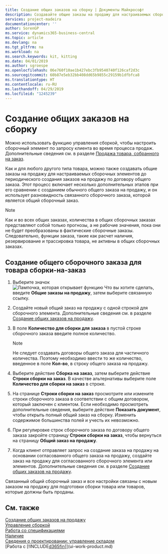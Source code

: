 ```yaml
---
title: Создание общих заказов на сборку | Документы Майкрософт
description: Создавайте общие заказы на продажу для настраиваемых сборочных элементов до периодического создания фактических заказов на продажу по договору общего заказа.
services: project-madeira
documentationcenter: ''
author: SorenGP
ms.service: dynamics365-business-central
ms.topic: article
ms.devlang: na
ms.tgt_pltfrm: na
ms.workload: na
ms.search.keywords: kit, kitting
ms.date: 04/01/2019
ms.author: sgroespe
ms.openlocfilehash: 06e760f10ae1b427ebc3fb9540740f126caf2d3c
ms.sourcegitcommit: 60b87e5eb32bb408dd65b9855c29159b1dfbfca8
ms.translationtype: HT
ms.contentlocale: ru-RU
ms.lasthandoff: 04/29/2019
ms.locfileid: "1245239"
---
```

# <a name="create-blanket-assembly-orders"></a>Создание общих заказов на сборку
Можно использовать функцию управления сборкой, чтобы настроить сборочный элемент по запросу клиента во время процесса продаж. Дополнительные сведения см. в разделе [Продажа товара, собранного на заказ](assembly-how-to-sell-items-assembled-to-order.md).  

 Как и для любого другого типа товара, можно также создавать общие заказы на продажу для настраиваемых сборочных элементов до периодического создания заказов на продажу по договору общего заказа. Этот процесс включает несколько дополнительных этапов при его сравнении с созданием обычного общего заказа на продажу, и он использует разновидность связанного сборочного заказа, которой является общий сборочный заказ.

> [!NOTE]  
>  Как и во всех общих заказах, количества в общих сборочных заказах представляют собой только прогнозы, а не рабочие значения, пока они не будет преобразованы в фактические сборочные заказы. Следовательно, функции заказа, такие как расчет наличия, резервирование и трассировка товара, не активны в общих сборочных заказах.  

## <a name="to-create-a-blanket-assembly-order-for-an-assemble-to-order-item"></a>Создание общего сборочного заказа для товара сборки\-на\-заказ  
1. Выберите значок ![Лампочка, которая открывает функцию Что вы хотите сделать](media/ui-search/search_small.png "Что вы хотите сделать"), введите **Общие заказы на продажу**, затем выберите связанную ссылку.  
2. Создайте новый общий заказ на продажу с одной строкой для сборочного элемента. Дополнительные сведения см. в разделе [Создание общих заказов на продажу](sales-how-to-create-blanket-sales-orders.md).  
3. В поле **Количество для сборки для заказа** в пустой строке сборочного заказа введите полное количество.

    > [!NOTE]  
    >  Не следует создавать договоры общего заказа для частичного количества. Поэтому необходимо ввести то же количество, введенное в поле **Кол-во**, в строку общего заказа на продажу.  

4. Выберите действие **Сборка на заказ**, затем выберите действие **Строки сборки на заказ**. В качестве альтернативы выберите поле **Количество для сборки на заказ** в строке.  
5. На странице **Строки сборки на заказ** просмотрите или измените строки сборочного заказа в соответствии с общим договором, который заключен с клиентом. Если необходимо просмотреть дополнительные сведения, выберите действие **Показать документ**, чтобы открыть полный общий заказ на сборку. Изменить содержимое большинства полей и учесть их невозможно.  
6. При регулировке строк сборочного заказа по договору общего заказа закройте страницу **Строки сборки на заказ**, чтобы вернуться на страницу **Общий заказ на продажу**.  
7. Когда клиент отправляет запрос на создание заказа на продажу на основании согласованного общего заказа на продажу, создайте заказ на продажу для согласованного сборочного элемента или элементов. Дополнительные сведения см. в разделе [Создание общих заказов на продажу](sales-how-to-create-blanket-sales-orders.md).

Связанный общий сборочный заказ и все настройки связаны с новым заказом на продажу для подготовки сборки товара или товаров, которые должны быть проданы.  

## <a name="see-also"></a>См. также
[Создание общих заказов на продажу](sales-how-to-create-blanket-sales-orders.md)  
[Управление сборкой](assembly-assemble-items.md)  
[Работа со спецификациями](inventory-how-work-BOMs.md)  
[Наличие](inventory-manage-inventory.md)  
[Сведения о проектировании: управление складом](design-details-warehouse-management.md)  
[Работа с [!INCLUDE[d365fin](includes/d365fin_md.md)]](ui-work-product.md)
